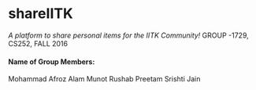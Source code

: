 # shareIITK
 *A platform to share personal items for the IITK Community!*
 GROUP -1729, CS252, FALL 2016
#### Name of Group Members:
 Mohammad Afroz Alam
 Munot Rushab Preetam
 Srishti Jain
 
